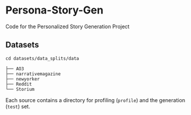 # Persona-Story-Gen

Code for the Personalized Story Generation Project

## Datasets

```cd datasets/data_splits/data```

```
├── AO3
├── narrativemagazine
├── newyorker
├── Reddit
└── Storium
```

Each source contains a directory for profiling (```profile```) and the generation (```test```) set.